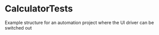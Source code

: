 # CalculatorTests
Example structure for an automation project where the UI driver can be switched out

